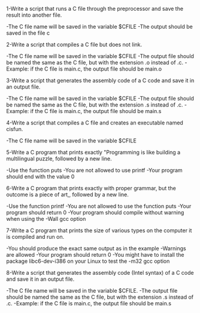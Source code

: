 1-Write a script that runs a C file through the preprocessor and save the result into another file.

-The C file name will be saved in the variable $CFILE
-The output should be saved in the file c

2-Write a script that compiles a C file but does not link.

-The C file name will be saved in the variable $CFILE
-The output file should be named the same as the C file, but with the extension .o instead of .c.
-Example: if the C file is main.c, the output file should be main.o

3-Write a script that generates the assembly code of a C code and save it in an output file.

-The C file name will be saved in the variable $CFILE
-The output file should be named the same as the C file, but with the extension .s instead of .c.
-Example: if the C file is main.c, the output file should be main.s

4-Write a script that compiles a C file and creates an executable named cisfun.

-The C file name will be saved in the variable $CFILE

5-Write a C program that prints exactly "Programming is like building a multilingual puzzle, followed by a new line.

-Use the function puts
-You are not allowed to use printf
-Your program should end with the value 0

6-Write a C program that prints exactly with proper grammar, but the outcome is a piece of art,, followed by a new line.

-Use the function printf
-You are not allowed to use the function puts
-Your program should return 0
-Your program should compile without warning when using the -Wall gcc option

7-Write a C program that prints the size of various types on the computer it is compiled and run on.

-You should produce the exact same output as in the example
-Warnings are allowed
-Your program should return 0
-You might have to install the package libc6-dev-i386 on your Linux to test the -m32 gcc option

8-Write a script that generates the assembly code (Intel syntax) of a C code and save it in an output file.

-The C file name will be saved in the variable $CFILE.
-The output file should be named the same as the C file, but with the extension .s instead of .c.
-Example: if the C file is main.c, the output file should be main.s
